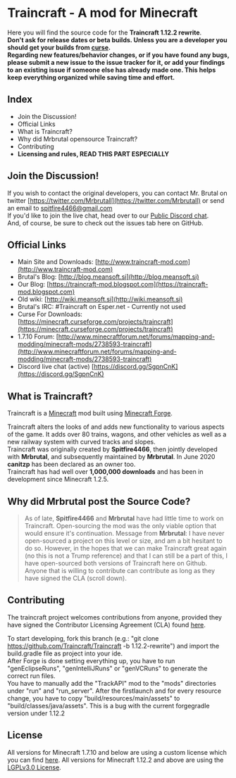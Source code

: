 # Traincraft - A mod for Minecraft

Here you will find the source code for the **Traincraft 1.12.2 rewrite**.  
**Don't ask for release dates or beta builds. Unless you are a developer you should get your builds from [curse](https://minecraft.curseforge.com/projects/traincraft).  
Regarding new features/behavior changes, or if you have found any bugs, please submit a new issue to the issue tracker for it, or add your findings to an existing issue if someone else has already made one.
This helps keep everything organized while saving time and effort.**

## Index
- Join the Discussion!
- Official Links
- What is Traincraft?
- Why did Mrbrutal opensource Traincraft?
- Contributing
- <b>Licensing and rules, READ THIS PART ESPECIALLY</b>

## Join the Discussion!
If you wish to contact the original developers, you can contact Mr. Brutal on twitter [https://twitter.com/Mrbrutall](https://twitter.com/Mrbrutall) or send an email to spitfire4466@gmail.com  
If you'd like to join the live chat, head over to our [Public Discord chat](https://discord.gg/SgpnCnK).  
And, of course, be sure to check out the issues tab here on GitHub.

## Official Links
* Main Site and Downloads: [http://www.traincraft-mod.com](http://www.traincraft-mod.com)
* Brutal's Blog: [http://blog.meansoft.si](http://blog.meansoft.si)
* Our Blog: [https://traincraft-mod.blogspot.com](https://traincraft-mod.blogspot.com)
* Old wiki: [http://wiki.meansoft.si](http://wiki.meansoft.si)
* Brutal's IRC: #Traincraft on Esper.net - Currently not used
* Curse For Downloads: [https://minecraft.curseforge.com/projects/traincraft](https://minecraft.curseforge.com/projects/traincraft)
* 1.7.10 Forum: [http://www.minecraftforum.net/forums/mapping-and-modding/minecraft-mods/2738593-traincraft](http://www.minecraftforum.net/forums/mapping-and-modding/minecraft-mods/2738593-traincraft)
* Discord live chat (active) [https://discord.gg/SgpnCnK](https://discord.gg/SgpnCnK)

## What is Traincraft?
Traincraft is a [Minecraft](https://minecraft.net/) mod built using [Minecraft Forge](https://github.com/MinecraftForge).

Traincraft alters the looks of and adds new functionality to various aspects of the game. It adds over 80 trains, wagons, and other vehicles as well as a new railway system with curved tracks and slopes.  
Traincraft was originally created by **Spitfire4466**, then jointly developed with **Mrbrutal**, and subsequently maintained by **Mrbrutal**. In June 2020 **canitzp** has been declared as an owner too.   
Traincraft has had well over **1,000,000 downloads** and has been in development since Minecraft 1.2.5.

## Why did **Mrbrutal** post the Source Code?
> As of late, **Spitfire4466** and **Mrbrutal** have had little time to work on Traincraft. Open-sourcing the mod was the only viable option that would ensure it's continuation. Message from **Mrbrutal**: I have never open-sourced a project on this level or size, and am a bit hesitant to do so. However, in the hopes that we can make Traincraft great again (no this is not a Trump reference) and that I can still be a part of this, I have open-sourced both versions of Traincraft  here on Github. Anyone that is willing to contribute can contribute as long as they have signed the CLA (scroll down).

## Contributing
The traincraft project welcomes contributions from anyone, provided they have signed the Contributor Licensing Agreement (CLA) found [here](https://cla-assistant.io/Mrbrutal/Traincraft).  

To start developing, fork this branch (e.g.: "git clone https://github.com/Traincraft/Traincraft -b 1.12.2-rewrite") and import the build.gradle file as project into your ide.  
After Forge is done setting everything up, you have to run "genEclipseRuns", "genIntelliJRuns" or "genVCRuns" to generate the correct run files.  
You have to manually add the "TrackAPI" mod to the "mods" directories under "run" and "run_server".
After the firstlaunch and for every resource change, you have to copy "build/resources/main/assets" to "build/classes/java/assets". This is a bug with the current forgegradle version under 1.12.2

## License
All versions for Minecraft 1.7.10 and below are using a custom license which you can find [here](https://github.com/Traincraft/Traincraft/blob/master/LICENSE.md).
All versions for Minecraft 1.12.2 and above are using the [LGPLv3.0 License](https://github.com/IQAndreas/markdown-licenses/blob/master/gnu-lgpl-v3.0.md).
